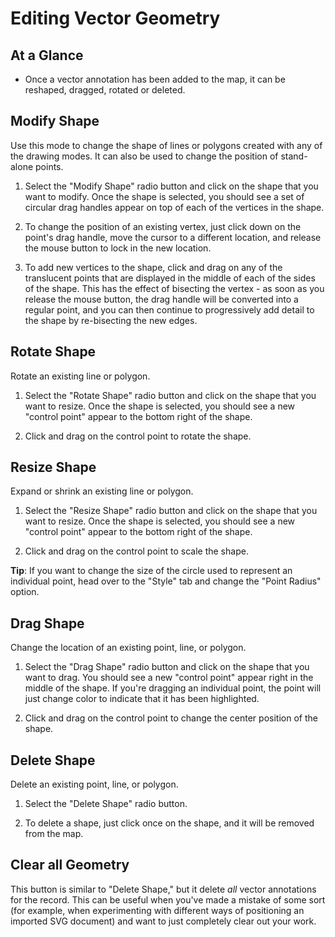 # Editing Vector Geometry

## At a Glance

  - Once a vector annotation has been added to the map, it can be reshaped, dragged, rotated or deleted.

## Modify Shape

Use this mode to change the shape of lines or polygons created with any of the drawing modes. It can also be used to change the position of stand-alone points.

  1. Select the "Modify Shape" radio button and click on the shape that you want to modify. Once the shape is selected, you should see a set of circular drag handles appear on top of each of the vertices in the shape.

  2. To change the position of an existing vertex, just click down on the point's drag handle, move the cursor to a different location, and release the mouse button to lock in the new location.

  3. To add new vertices to the shape, click and drag on any of the translucent points that are displayed in the middle of each of the sides of the shape. This has the effect of bisecting the vertex - as soon as you release the mouse button, the drag handle will be converted into a regular point, and you can then continue to progressively add detail to the shape by re-bisecting the new edges.

## Rotate Shape

Rotate an existing line or polygon.

  1. Select the "Rotate Shape" radio button and click on the shape that you want to resize. Once the shape is selected, you should see a new "control point" appear to the bottom right of the shape.

  2. Click and drag on the control point to rotate the shape.

## Resize Shape

Expand or shrink an existing line or polygon.

  1. Select the "Resize Shape" radio button and click on the shape that you want to resize. Once the shape is selected, you should see a new "control point" appear to the bottom right of the shape.

  2. Click and drag on the control point to scale the shape.

**Tip**: If you want to change the size of the circle used to represent an individual point, head over to the "Style" tab and change the "Point Radius" option.

## Drag Shape

Change the location of an existing point, line, or polygon.

  1. Select the "Drag Shape" radio button and click on the shape that you want to drag. You should see a new "control point" appear right in the middle of the shape. If you're dragging an individual point, the point will just change color to indicate that it has been highlighted.

  2. Click and drag on the control point to change the center position of the shape.

## Delete Shape

Delete an existing point, line, or polygon.

  1. Select the "Delete Shape" radio button.

  2. To delete a shape, just click once on the shape, and it will be removed from the map.

## Clear all Geometry

This button is similar to "Delete Shape," but it delete _all_ vector annotations for the record. This can be useful when you've made a mistake of some sort (for example, when experimenting with different ways of positioning an imported SVG document) and want to just completely clear out your work.

